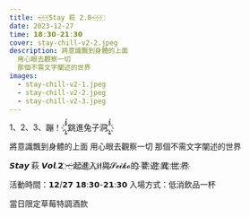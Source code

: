 ```yaml
---
title: ~҉~҉~҉Stay 萩 2.0~҉~҉~҉
date: 2023-12-27
time: 𝟭𝟴:𝟯𝟬-𝟮𝟭:𝟯𝟬
cover: stay-chill-v2-2.jpeg
description: 將意識飄到身體的上面
  用心眼去觀察一切
  那個不需文字闡述的世界
images:
  - stay-chill-v2-1.jpeg
  - stay-chill-v2-2.jpeg
  - stay-chill-v2-3.jpeg
---
```


1、2、3、蹦！
.҉̖̫̱̑̂̽́ 跳進兔子洞.҉̖̫̱̑̂̽́

將意識飄到身體的上面
用心眼去觀察一切
那個不需文字闡述的世界

𝙎𝙩𝙖𝙮 萩 𝙑𝙤𝙡.𝟮
҉一҉起҉進҉入҉𝖎𝖋與҉𝓢𝓮𝓲𝓴𝓸的҉҉
夢҉ ҉遊҉ ҉異҉ ҉世҉ ҉界҉

活動時間：𝟭𝟮/𝟮𝟳 𝟭𝟴:𝟯𝟬-𝟮𝟭:𝟯𝟬
入場方式：低消飲品一杯

當日限定草莓特調酒款
